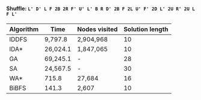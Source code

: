#### Shuffle: `L' D' L F 2B 2R F' U' L' B R D' 2B F 2L U' F' 2D L' 2U R' 2U L F L'`
| Algorithm | Time | Nodes visited | Solution length |
| ----- | ----- | ----- | ----- |
| IDDFS | 9,797.8 | 2,904,968 | 10 |
| IDA* | 26,024.1 | 1,847,065 | 10 |
| GA | 69,245.1 | - | 28 |
| SA | 24,567.5 | - | 30 |
| WA* | 715.8 | 27,684 | 16 |
| BiBFS | 141.3 | 2,607 | 10 |